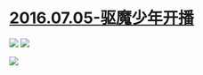 # [2016.07.05-驱魔少年开播](https://bangumi.bilibili.com/anime/5030)
![](https://bilicoverimg.github.io/2016/2016.07.05-驱魔少年开播.jpg)
![](https://bilicoverimg.github.io/2016/2016.07.05-驱魔少年开播%28平板截图%29.jpg)

![](https://bilicover2016.github.io/2016.07.05.jpg)